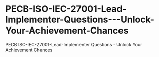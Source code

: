 # PECB-ISO-IEC-27001-Lead-Implementer-Questions---Unlock-Your-Achievement-Chances
PECB ISO-IEC-27001-Lead-Implementer Questions - Unlock Your Achievement Chances

